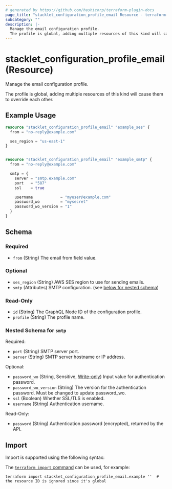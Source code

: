 ```yaml
---
# generated by https://github.com/hashicorp/terraform-plugin-docs
page_title: "stacklet_configuration_profile_email Resource - terraform-provider-stacklet"
subcategory: ""
description: |-
  Manage the email configuration profile.
  The profile is global, adding multiple resources of this kind will cause them to override each other.
---
```


# stacklet_configuration_profile_email (Resource)

Manage the email configuration profile.

The profile is global, adding multiple resources of this kind will cause them to override each other.

## Example Usage

```terraform
resource "stacklet_configuration_profile_email" "example_ses" {
  from = "no-reply@example.com"

  ses_region = "us-east-1"
}


resource "stacklet_configuration_profile_email" "example_smtp" {
  from = "no-reply@example.com"

  smtp = {
    server = "smtp.example.com"
    port   = "587"
    ssl    = true

    username            = "myuser@example.com"
    password_wo         = "mysecret"
    password_wo_version = "1"
  }
}
```

<!-- schema generated by tfplugindocs -->
## Schema

### Required

- `from` (String) The email from field value.

### Optional

- `ses_region` (String) AWS SES region to use for sending emails.
- `smtp` (Attributes) SMTP configuration. (see [below for nested schema](#nestedatt--smtp))

### Read-Only

- `id` (String) The GraphQL Node ID of the configuration profile.
- `profile` (String) The profile name.

<a id="nestedatt--smtp"></a>
### Nested Schema for `smtp`

Required:

- `port` (String) SMTP server port.
- `server` (String) SMTP server hostname or IP address.

Optional:

- `password_wo` (String, Sensitive, [Write-only](https://developer.hashicorp.com/terraform/language/resources/ephemeral#write-only-arguments)) Input value for authentication password.
- `password_wo_version` (String) The version for the authentication password. Must be changed to update password_wo.
- `ssl` (Boolean) Whether SSL/TLS is enabled.
- `username` (String) Authentication username.

Read-Only:

- `password` (String) Authentication password (encrypted), returned by the API.

## Import

Import is supported using the following syntax:

The [`terraform import` command](https://developer.hashicorp.com/terraform/cli/commands/import) can be used, for example:

```shell
terraform import stacklet_configuration_profile_email.example ''  # the resource ID is ignored since it's global
```
